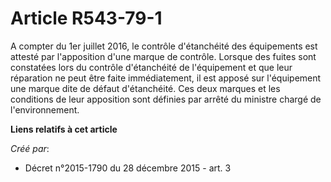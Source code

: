 # Article R543-79-1

A compter du 1er juillet 2016, le contrôle d'étanchéité des équipements est attesté par l'apposition d'une marque de
contrôle. Lorsque des fuites sont constatées lors du contrôle d'étanchéité de l'équipement et que leur réparation ne peut
être faite immédiatement, il est apposé sur l'équipement une marque dite de défaut d'étanchéité. Ces deux marques et les
conditions de leur apposition sont définies par arrêté du ministre chargé de l'environnement.

**Liens relatifs à cet article**

_Créé par_:

  - Décret n°2015-1790 du 28 décembre 2015 - art. 3
